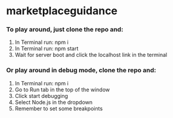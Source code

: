 # marketplaceguidance

### To play around, just clone the repo and:
<ol>
  <li>In Terminal run: npm i</li>
  <li>In Terminal run: npm start</li>
  <li>Wait for server boot and click the localhost link in the terminal</li>
</ol>

### Or play around in debug mode, clone the repo and:
<ol>
  <li>In Terminal run: npm i</li>
  <li>Go to Run tab in the top of the window</li>
  <li>Click start debugging</li>
  <li>Select Node.js in the dropdown</li>
  <li>Remember to set some breakpoints</li>
</ol>